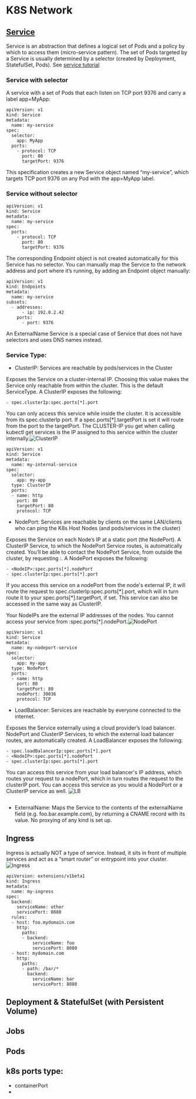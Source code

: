 # K8S Network

## [Service](https://kubernetes.io/docs/concepts/services-networking/service/)
Service is an abstraction that defines a logical set of Pods and a policy by which to access them (micro-service pattern). The set of Pods targeted by a Service is usually determined by a selector (created by Deployment, StatefulSet, Pods). See [service tutorial](https://www.bmc.com/blogs/kubernetes-services/)

### Service with selector
A service with a set of Pods that each listen on TCP port 9376 and carry a label app=MyApp:
```
apiVersion: v1
kind: Service
metadata:
  name: my-service
spec:
  selector:
    app: MyApp
  ports:
    - protocol: TCP
      port: 80
      targetPort: 9376
```
This specification creates a new Service object named “my-service”, which targets TCP port 9376 on any Pod with the app=MyApp label.

### Service without selector
```
apiVersion: v1
kind: Service
metadata:
  name: my-service
spec:
  ports:
    - protocol: TCP
      port: 80
      targetPort: 9376
```      
The corresponding Endpoint object is not created automatically for this Service has no selector. You can manually map the Service to the network address and port where it’s running, by adding an Endpoint object manually:
```
apiVersion: v1
kind: Endpoints
metadata:
  name: my-service
subsets:
  - addresses:
      - ip: 192.0.2.42
    ports:
      - port: 9376
```      
An ExternalName Service is a special case of Service that does not have selectors and uses DNS names instead.

### Service Type:
- ClusterIP: Services are reachable by pods/services in the Cluster

Exposes the Service on a cluster-internal IP. Choosing this value makes the Service only reachable from within the cluster. This is the default ServiceType. A ClusterIP exposes the following:

    - spec.clusterIp:spec.ports[*].port
    
You can only access this service while inside the cluster. It is accessible from its spec.clusterIp port. If a spec.ports[\*].targetPort is set it will route from the port to the targetPort. The CLUSTER-IP you get when calling kubectl get services is the IP assigned to this service within the cluster internally.![ClusterIP](https://miro.medium.com/max/850/1*I4j4xaaxsuchdvO66V3lAg.png)
```
apiVersion: v1
kind: Service
metadata:  
  name: my-internal-service
spec:
  selector:    
    app: my-app
  type: ClusterIP
  ports:  
  - name: http
    port: 80
    targetPort: 80
    protocol: TCP
```

- NodePort: Services are reachable by clients on the same LAN/clients who can ping the K8s Host Nodes (and pods/services in the cluster)

Exposes the Service on each Node’s IP at a static port (the NodePort). A ClusterIP Service, to which the NodePort Service routes, is automatically created. You’ll be able to contact the NodePort Service, from outside the cluster, by requesting <NodeIP>:<NodePort>. A NodePort exposes the following:
  
    - <NodeIP>:spec.ports[*].nodePort
    - spec.clusterIp:spec.ports[*].port
  
If you access this service on a nodePort from the node's external IP, it will route the request to spec.clusterIp:spec.ports[\*].port, which will in turn route it to your spec.ports[\*].targetPort, if set. This service can also be accessed in the same way as ClusterIP.

Your NodeIPs are the external IP addresses of the nodes. You cannot access your service from <ClusterIP>:spec.ports[*].nodePort.![NodePort](https://miro.medium.com/max/1047/1*CdyUtG-8CfGu2oFC5s0KwA.png)
```
apiVersion: v1
kind: Service
metadata:  
  name: my-nodeport-service
spec:
  selector:    
    app: my-app
  type: NodePort
  ports:  
  - name: http
    port: 80
    targetPort: 80
    nodePort: 30036
    protocol: TCP  
```
  
- LoadBalancer:  Services are reachable by everyone connected to the internet.

Exposes the Service externally using a cloud provider’s load balancer. NodePort and ClusterIP Services, to which the external load balancer routes, are automatically created. A LoadBalancer exposes the following:

    - spec.loadBalancerIp:spec.ports[*].port
    - <NodeIP>:spec.ports[*].nodePort
    - spec.clusterIp:spec.ports[*].port
  
You can access this service from your load balancer's IP address, which routes your request to a nodePort, which in turn routes the request to the clusterIP port. You can access this service as you would a NodePort or a ClusterIP service as well. ![LB](https://miro.medium.com/max/913/1*P-10bQg_1VheU9DRlvHBTQ.png)
```

```
  
- ExternalName: Maps the Service to the contents of the externalName field (e.g. foo.bar.example.com), by returning a CNAME record with its value. No proxying of any kind is set up.

## Ingress

Ingress is actually NOT a type of service. Instead, it sits in front of multiple services and act as a “smart router” or entrypoint into your cluster. ![Ingress](https://miro.medium.com/max/1985/1*KIVa4hUVZxg-8Ncabo8pdg.png)
```
apiVersion: extensions/v1beta1
kind: Ingress
metadata:
  name: my-ingress
spec:
  backend:
    serviceName: other
    servicePort: 8080
  rules:
  - host: foo.mydomain.com
    http:
      paths:
      - backend:
          serviceName: foo
          servicePort: 8080
  - host: mydomain.com
    http:
      paths:
      - path: /bar/*
        backend:
          serviceName: bar
          servicePort: 8080
```

## Deployment & StatefulSet (with Persistent Volume)

## Jobs

## Pods

## k8s ports type:
- containerPort
- 



